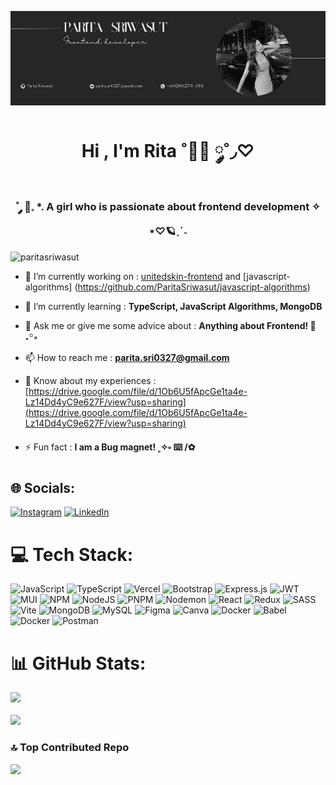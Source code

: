![Alt Text](https://github.com/ParitaSriwasut/ParitaSriwasut/blob/c96bd6ef4dbf341862ed2dbfc83fbcd0c7cf1401/Parita%20sriwasut%20(1).png)


<h1 align="center">Hi , I'm Rita ˚🖐🏻 ༘˚◞♡  </h1>
<h3 align="center"> ˚ ༘ 🦋𓈒 *. A girl who is passionate about frontend development ✧ ⋆♡🪐ˎˊ˗</h3>

<p align="left"> <img src="https://komarev.com/ghpvc/?username=paritasriwasut&label=Profile%20views&color=0e75b6&style=flat" alt="paritasriwasut" /> </p>

- 🔭 I’m currently working on : [unitedskin-frontend](https://github.com/ParitaSriwasut/unitedskin-frontend) and [javascript-algorithms] (https://github.com/ParitaSriwasut/javascript-algorithms)

- 🌱 I’m currently learning : **TypeScript, JavaScript Algorithms, MongoDB**

- 💬 Ask me or give me some advice about : **Anything about Frontend! 🔫˖꙳◦**

- 📫 How to reach me : **parita.sri0327@gmail.com**

- 📄 Know about my experiences : [https://drive.google.com/file/d/1Ob6U5fApcGe1ta4e-Lz14Dd4yC9e627F/view?usp=sharing](https://drive.google.com/file/d/1Ob6U5fApcGe1ta4e-Lz14Dd4yC9e627F/view?usp=sharing)

- ⚡ Fun fact : **I am a Bug magnet! ˳✧༚ ⌨️ /✿**

## 🌐 Socials:
[![Instagram](https://img.shields.io/badge/Instagram-%23E4405F.svg?logo=Instagram&logoColor=white)](https://instagram.com/parita.sri) [![LinkedIn](https://img.shields.io/badge/LinkedIn-%230077B5.svg?logo=linkedin&logoColor=white)](https://linkedin.com/in/https://www.linkedin.com/in/parita-sriwasut-39734a29a/) 

# 💻 Tech Stack:
![JavaScript](https://img.shields.io/badge/javascript-%23323330.svg?style=for-the-badge&logo=javascript&logoColor=%23F7DF1E) ![TypeScript](https://img.shields.io/badge/typescript-%23007ACC.svg?style=for-the-badge&logo=typescript&logoColor=white) ![Vercel](https://img.shields.io/badge/vercel-%23000000.svg?style=for-the-badge&logo=vercel&logoColor=white) ![Bootstrap](https://img.shields.io/badge/bootstrap-%238511FA.svg?style=for-the-badge&logo=bootstrap&logoColor=white) ![Express.js](https://img.shields.io/badge/express.js-%23404d59.svg?style=for-the-badge&logo=express&logoColor=%2361DAFB) ![JWT](https://img.shields.io/badge/JWT-black?style=for-the-badge&logo=JSON%20web%20tokens) ![MUI](https://img.shields.io/badge/MUI-%230081CB.svg?style=for-the-badge&logo=mui&logoColor=white) ![NPM](https://img.shields.io/badge/NPM-%23CB3837.svg?style=for-the-badge&logo=npm&logoColor=white) ![NodeJS](https://img.shields.io/badge/node.js-6DA55F?style=for-the-badge&logo=node.js&logoColor=white) ![PNPM](https://img.shields.io/badge/pnpm-%234a4a4a.svg?style=for-the-badge&logo=pnpm&logoColor=f69220) ![Nodemon](https://img.shields.io/badge/NODEMON-%23323330.svg?style=for-the-badge&logo=nodemon&logoColor=%BBDEAD) ![React](https://img.shields.io/badge/react-%2320232a.svg?style=for-the-badge&logo=react&logoColor=%2361DAFB) ![Redux](https://img.shields.io/badge/redux-%23593d88.svg?style=for-the-badge&logo=redux&logoColor=white) ![SASS](https://img.shields.io/badge/SASS-hotpink.svg?style=for-the-badge&logo=SASS&logoColor=white) ![Vite](https://img.shields.io/badge/vite-%23646CFF.svg?style=for-the-badge&logo=vite&logoColor=white) ![MongoDB](https://img.shields.io/badge/MongoDB-%234ea94b.svg?style=for-the-badge&logo=mongodb&logoColor=white) ![MySQL](https://img.shields.io/badge/mysql-%2300000f.svg?style=for-the-badge&logo=mysql&logoColor=white) ![Figma](https://img.shields.io/badge/figma-%23F24E1E.svg?style=for-the-badge&logo=figma&logoColor=white) ![Canva](https://img.shields.io/badge/Canva-%2300C4CC.svg?style=for-the-badge&logo=Canva&logoColor=white) ![Docker](https://img.shields.io/badge/docker-%230db7ed.svg?style=for-the-badge&logo=docker&logoColor=white) ![Babel](https://img.shields.io/badge/Babel-F9DC3e?style=for-the-badge&logo=babel&logoColor=black) ![Docker](https://img.shields.io/badge/docker-%230db7ed.svg?style=for-the-badge&logo=docker&logoColor=white) ![Postman](https://img.shields.io/badge/Postman-FF6C37?style=for-the-badge&logo=postman&logoColor=white)
# 📊 GitHub Stats:
![](https://github-readme-streak-stats.herokuapp.com/?user=ParitaSriwasut&theme=nightowl&hide_border=false)
<br/>
<br/>
![](https://github-readme-stats.vercel.app/api/top-langs/?username=ParitaSriwasut&theme=nightowl&hide_border=false&include_all_commits=false&count_private=false&layout=compact)

### 🔝 Top Contributed Repo
![](https://github-contributor-stats.vercel.app/api?username=ParitaSriwasut&limit=5&theme=tokyonight&combine_all_yearly_contributions=true)
